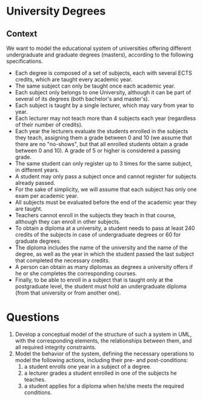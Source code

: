 # University Degrees

## Context

We want to model the educational system of universities offering different undergraduate and graduate degrees (masters), according to the following specifications. 

*	Each degree is composed of a set of subjects, each with several ECTS credits, which are taught every academic year. 
*	The same subject can only be taught once each academic year. 
*	Each subject only belongs to one University, although it can be part of several of its degrees (both bachelor's and master's).
*	Each subject is taught by a single lecturer, which may vary from year to year. 
*	Each lecturer may not teach more than 4 subjects each year (regardless of their number of credits).
*	Each year the lecturers evaluate the students enrolled in the subjects they teach, assigning them a grade between 0 and 10 (we assume that there are no "no-shows", but that all enrolled students obtain a grade between 0 and 10). A grade of 5 or higher is considered a passing grade. 
*	The same student can only register up to 3 times for the same subject, in different years. 
*	A student may only pass a subject once and cannot register for subjects already passed. 
*	For the sake of simplicity, we will assume that each subject has only one exam per academic year. 
*	All subjects must be evaluated before the end of the academic year they are taught. 
*	Teachers cannot enroll in the subjects they teach in that course, although they can enroll in other subjects. 
*	To obtain a diploma at a university, a student needs to pass at least 240 credits of the subjects in case of undergraduate degrees or 60 for graduate degrees. 
*	The diploma includes the name of the university and the name of the degree, as well as the year in which the student passed the last subject that completed the necessary credits. 
*	A person can obtain as many diplomas as degrees a university offers if he or she completes the corresponding courses. 
*	Finally, to be able to enroll in a subject that is taught only at the postgraduate level, the student must hold an undergraduate diploma (from that university or from another one).

# Questions

1. Develop a conceptual model of the structure of such a system in UML, with the corresponding elements, the relationships between them, and all required integrity constraints. 
2.	Model the behavior of the system, defining the necessary operations to model the following actions, including their pre- and post-conditions: 
    1. a student enrolls one year in a subject of a degree. 
    2.  a lecturer grades a student enrolled in one of the subjects he teaches. 
    3. a student applies for a diploma when he/she meets the required conditions.
 
